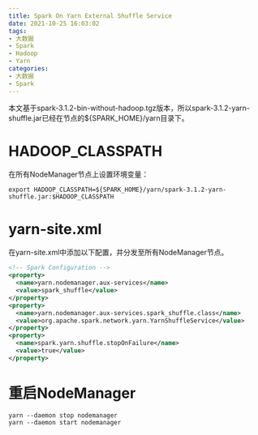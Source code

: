 ```yaml
---
title: Spark On Yarn External Shuffle Service
date: 2021-10-25 16:03:02
tags:
- 大数据
- Spark
- Hadoop
- Yarn
categories:
- 大数据
- Spark
---
```


本文基于spark-3.1.2-bin-without-hadoop.tgz版本，所以spark-3.1.2-yarn-shuffle.jar已经在节点的${SPARK_HOME}/yarn目录下。

# HADOOP_CLASSPATH

在所有NodeManager节点上设置环境变量：

```Shell
export HADOOP_CLASSPATH=${SPARK_HOME}/yarn/spark-3.1.2-yarn-shuffle.jar:$HADOOP_CLASSPATH
```

# yarn-site.xml

在yarn-site.xml中添加以下配置，并分发至所有NodeManager节点。

```XML
<!-- Spark Configuration -->
<property>
  <name>yarn.nodemanager.aux-services</name>
  <value>spark_shuffle</value>
</property>
<property>
  <name>yarn.nodemanager.aux-services.spark_shuffle.class</name>
  <value>org.apache.spark.network.yarn.YarnShuffleService</value>
</property>
<property>
  <name>spark.yarn.shuffle.stopOnFailure</name>
  <value>true</value>
</property>
```

# 重启NodeManager

```Shell
yarn --daemon stop nodemanager
yarn --daemon start nodemanager
```